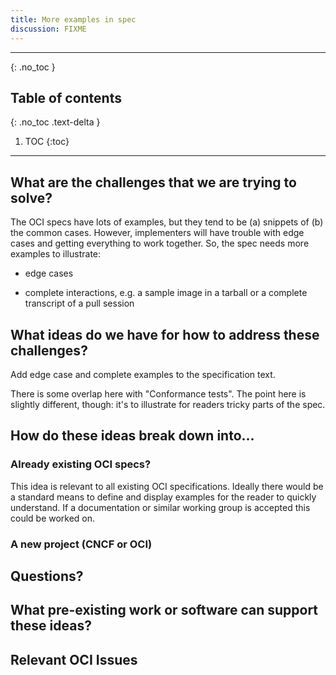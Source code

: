 ```yaml
---
title: More examples in spec
discussion: FIXME
---
```


---

{: .no_toc }

## Table of contents
{: .no_toc .text-delta }

1. TOC
{:toc}

---

## What are the challenges that we are trying to solve?

The OCI specs have lots of examples, but they tend to be (a) snippets of (b)
the common cases. However, implementers will have trouble with edge cases and
getting everything to work together. So, the spec needs more examples to
illustrate:

* edge cases

* complete interactions, e.g. a sample image in a tarball or a complete
  transcript of a pull session

## What ideas do we have for how to address these challenges?

Add edge case and complete examples to the specification text.

There is some overlap here with "Conformance tests". The point here is
slightly different, though: it's to illustrate for readers tricky parts of the
spec.

## How do these ideas break down into...

### Already existing OCI specs?

This idea is relevant to all existing OCI specifications. Ideally there would
be a standard means to define and display examples for the reader to quickly
understand. If a documentation or similar working group is accepted this could
be worked on.

### A new project (CNCF or OCI)


## Questions?


## What pre-existing work or software can support these ideas?

## Relevant OCI Issues
